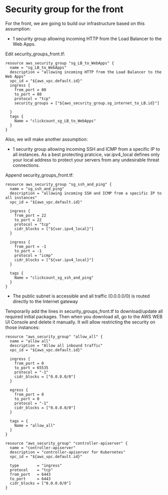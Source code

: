 # Security group for the front

For the front, we are going to build our infrastructure based on this assumption:
- 1 security group allowing incoming HTTP from the Load Balancer to the Web Apps.


Edit security_groups_front.tf:
```console
resource aws_security_group "sg_LB_to_WebApps" {
  name = "sg_LB_to_WebApps"
  description = "allowing incoming HTTP from the Load Balancer to the Web Apps"
  vpc_id = "${aws_vpc.default.id}"
  ingress {
    from_port = 80
    to_port = 80
    protocol = "tcp"
    security_groups = ["${aws_security_group.sg_internet_to_LB.id}"]
  
  }
  tags {
    Name = "clickcount_sg_LB_to_WebApps"
  }
}
```

Also, we will make another assumption:
- 1 security group allowing incoming SSH and ICMP from a specific IP to all instances. As a best protecting pratcice, var.ipv4_local defines only your local address to protect your servers from any undesirable threat connections.

Append security_groups_front.tf:
```console
resource aws_security_group "sg_ssh_and_ping" {
  name = "sg_ssh_and_ping"
  description = "allowing incoming SSH and ICMP from a specific IP to all instances"
  vpc_id = "${aws_vpc.default.id}"
  
  ingress {
    from_port = 22
    to_port = 22
    protocol = "tcp"
    cidr_blocks = ["${var.ipv4_local}"]
  }
  
  ingress {
    from_port = -1
    to_port = -1
    protocol = "icmp"
    cidr_blocks = ["${var.ipv4_local}"]
  }
  
  tags {
    Name = "clickcount_sg_ssh_and_ping"
  }
}
```



- The public subnet is accessible and all traffic (0.0.0.0/0) is routed directly to the Internet gateway


Temporarily add the lines in security_groups_front.tf to download/update all required initial packages.
Then when you download all, go to the AWS WEB UI Console and delete it manually. 
It will allow restricting the security on those instances:
```console
resource "aws_security_group" "allow_all" {
  name = "allow all"
  description = "Allow all inbound traffic"
  vpc_id = "${aws_vpc.default.id}"

  ingress {
    from_port = 0
    to_port = 65535
    protocol = "-1"
    cidr_blocks = ["0.0.0.0/0"]
  }

  egress {
    from_port = 0
    to_port = 0
    protocol = "-1"
    cidr_blocks = ["0.0.0.0/0"]
  }

  tags = {
    Name = "allow_all"
  }
}
```

```console
resource "aws_security_group" "controller-apiserver" {
  name = "controller-apiserver"
  description = "controller-apiserver for Kubernetes"
  vpc_id = "${aws_vpc.default.id}"

  type        = "ingress"
  protocol    = "tcp"
  from_port   = 6443
  to_port     = 6443
  cidr_blocks = ["0.0.0.0/0"]
}
```
